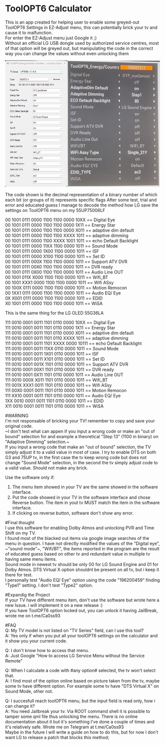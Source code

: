 # ToolOPT6 Calculator


This is an app created for helping user to enable some greyed-out ToolOPT6 Settings in EZ-Adjust menu, this can potentially brick your tv and cause it to malfunction.  
For enter the EZ-Adjust menu just Google it ;)  
Without an official LG USB dongle used by authorized service centres, most of that option will be greyed out, but manipulating the code in the correct way you can change the values without even unlocking them

![alt text](https://github.com/ca0ss/ToolOPT6-Calculator/blob/master/ToolOPT6%20example.jpg)



The code shown is the decimal representation of a binary number of which each bit (or groups of it) represents specific flags
After some test, trial and error and educated guess I manage to decode the method how LG save the settings on ToolOPT6 menu on my 55UP75006LF

00 1001 0111 0000 1100 1100 0000 10XX == Digital Eye  
00 1001 0111 0000 1100 1100 0000 1X11 == Energy Star  
00 1001 0111 0000 1100 1100 0000 X011 == adaptive dim default  
00 1001 0111 0000 1100 1100 XXXX 1011 == adaptive dimming  
00 1001 0111 0000 1100 XXXX 1001 1011 == echo Default Backlight  
00 1001 0111 0000 11XX 1100 0000 1011 == Sound Mode  
00 1001 0111 0000 1X00 1100 0000 1011 == ISF  
00 1001 0111 0000 X100 1100 0000 1011 == Set ID  
00 1001 0111 000X 1100 1100 0000 1011 == Support ATV DVR  
00 1001 0111 00X0 1100 1100 0000 1011 == DVR ready  
00 1001 0111 0X00 1100 1100 0000 1011 == Audio Line OUT  
00 1001 011X X000 1100 1100 0000 1011 == Wifi_BT  
00 1001 XXX1 0000 1100 1100 0000 1011 == Wifi ASsy  
00 100X 0111 0000 1100 1100 0000 1011 == Motion Remocon  
00 1XX1 0111 0000 1100 1100 0000 1011 == Audio EQ/ Eye  
0X X001 0111 0000 1100 1100 0000 1011 == EDID  
X0 1001 0111 0000 1100 1100 0000 1011 == WiSA  

This is the same thing for the LG OLED 55G36LA

111 0010 0001 0011 1101 0110 0000 10XX == Digital Eye  
111 0010 0001 0011 1101 0110 0000 1X11 == Energy Star  
111 0010 0001 0011 1101 0110 0000 X011 == adaptive dim default  
111 0010 0001 0011 1101 0110 XXXX 1011 == adaptive dimming  
111 0010 0001 0011 1101 XXXX 0000 10111 == echo Default Backlight  
111 0010 0001 0011 11XX 0110 0000 1011 == Sound Mode  
111 0010 0001 0011 1X01 0110 0000 1011 == ISF  
111 0010 0001 0011 X101 0110 0000 1011 == Set ID  
111 0010 0001 001X 1101 0110 0000 1011 == Support ATV DVR  
111 0010 0001 00X1 1101 0110 0000 1011 == DVR ready  
111 0010 0001 0X11 1101 0110 0000 1011 == Audio Line OUT  
111 0010 000X X011 1101 0110 0000 1011 == Wifi_BT  
111 001X XXX1 0011 1101 0110 0000 1011 == Wifi ASsy  
111 00X0 0001 0011 1101 0110 0000 1011 == Motion Remocon  
111 XX10 0001 0011 1101 0110 0000 1011 == Audio EQ/ Eye  
1XX 0010 0001 0011 1101 0110 0000 1011 == EDID  
X11 0010 0001 0011 1101 0110 0000 1011 == WiSA  


#WARNING  
I'm not responsable of bricking your TV! remember to copy and save your original code.  
~I don't test what can appen if you input a wrong code or make an "out of bound" selection for and example a theoretical "Step 13" (1100 in binary)  on "Adaptive Dimming" selection.~  
If you input a wrong code that make an "out of bound" selection, the TV simply adjust it to a valid value in most of case. I try to enable DTS on both G3 and 75UP tv, in the first case the tv keep wrong code but does not change "Sound Mode" selection, in the second the tv simply adjust code to a valid value. Should not make any brick.  

Use the software only if:  
1. The menu item showed in your TV are the same showed in the software interface.  
2. Put the code showed in your TV in the software interface and chose Reverse button. The item in yout tv MUST match the item in the software interface.  
3. If clicking on reverse button, software don't show any error.  

#Final thought  
I use this software for enabling Dolby Atmos and unlocking PVR and Time Shift on my TV.  
I found most of the blacked out items via google image searches of the menu in question. I have not directly modified the values of the "Digital eye", ~"sound mode"~, "Wifi/BT", the items reported in the program are the result of educated guess based on other tv and redundant value in multiple tv having same menu items.  
Sound mode in newest tv should be only 00 for LG Sound Engine and 01 for Dolby Atmos. DTS Virtual X option shouldnt be present on all tv, but i keep it there for test.  
I personally test "Audio EQ/ Eye" option using the code "196200459" finding "Type1" setting. I don't test "Type2" option.  

#Expandig the Project  
If your TV have different menu item, don't use the software but wrote here a new Issue. i will implement it on a new release :)  
If you have ToolOPT6 option locked out, you can unlock it having JailBreak, wrote me on t.me/Ca0ss93  

#FAQ  
Q: My TV model is not listed on "TV Series" field, can I use this tool?  
A: Yes only if when you put all your toolOPT6 settings on the calculator and it show you your current code.  

Q: I don't know how to access that menu.  
A: Just Google "How to access LG Service Menu without the Service Remote"  

Q: When I calculate a code with #any option# selected, the tv won't select that.  
A: I find most of the option online based on picture taken from the tv, maybe some tv have different option. For example some tv have "DTS Virtual X" on Sound Mode, other not.  

Q: I succesfull reach toolOPT6 menu, but the input field is read only, how i can change it?  
A: You need Jailbreak your tv. Via ROOT command shell it is possible to tamper some qml file thus unlocking the menu. There is no online documentation about it but it's something I've done a couple of times and it's relatively safe. Wrote me on Telegram at t.me/Ca0ss93  
Maybe in the future I will write a guide on how to do this, but for now I don't want LG to release a patch that blocks this method;



